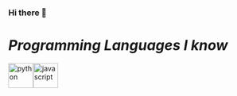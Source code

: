 <style>
  img{
    width:50px;
  }
</style>
### Hi there 👋

# *Programming Languages I know*
![python](https://upload.wikimedia.org/wikipedia/commons/thumb/c/c3/Python-logo-notext.svg/768px-Python-logo-notext.svg.png)![javascript](https://upload.wikimedia.org/wikipedia/commons/thumb/9/99/Unofficial_JavaScript_logo_2.svg/480px-Unofficial_JavaScript_logo_2.svg.png)
<!--
**Awesomered989/Awesomered989** is a ✨ _special_ ✨ repository because its `README.md` (this file) appears on your GitHub profile.

Here are some ideas to get you started:

- 🔭 I’m currently working on ...
- 🌱 I’m currently learning ...
- 👯 I’m looking to collaborate on ...
- 🤔 I’m looking for help with ...
- 💬 Ask me about ...
- 📫 How to reach me: ...
- 😄 Pronouns: ...
- ⚡ Fun fact: ...
-->
